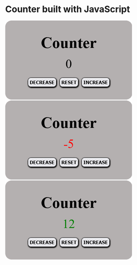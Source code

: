 # Counter built with JavaScript
  
<Img src="reset-preview.png" alt="" />

<Img src="decrease-preview.jpg.png" alt="" />

<Img src="increase-preview.jpg.png" alt="" />
